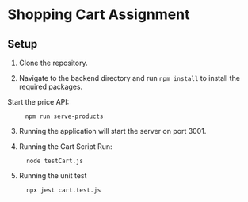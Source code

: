 # Shopping Cart Assignment


## Setup

 1. Clone the repository.

 2. Navigate to the backend directory and run `npm install` to install the required packages.

 Start the price API:

         npm run serve-products

 3. Running the application will start the server on port 3001.

 4. Running the Cart Script Run:
                            
          node testCart.js

 5. Running the unit test 

          npx jest cart.test.js